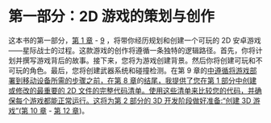 # 第一部分：2D 游戏的策划与创作

<!-- ch 1~9 -->

这本书的第一部分，[第 1 章](01.html#ch1) - [9](09.html#ch9) ，将带你经历规划和创建一个可玩的 2D 安卓游戏——星际战士的过程。这款游戏的创作将遵循一条独特的逻辑路径。首先，你将计划并撰写游戏背后的故事。接下来，您将为游戏创建背景。然后你将创建可玩和不可玩的角色。最后，您将创建武器系统和碰撞检测。在第 9 章的[中遵循将游戏部署到移动设备所需的步骤之前，在第 8 章](09.html#ch9)的[结尾，我提供了您在第 1 部分中创建或修改的最重要的 2D 文件的完整代码清单。使用这些清单来比较您的代码，并确保每个游戏都能正常运行。这将为第 2 部分的 3D 开发阶段做好准备:“创建 3D 游戏”(](08.html#ch8)[第 10 章](10.html#ch10) - [第 12 章](12.html#ch12))。